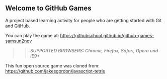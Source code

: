## Welcome to GitHub Games

A project based learning activity for people who are getting started with Git and GitHub.

You can play the game at: https://githubschool.github.io/github-games-samsun2nov

>> _*SUPPORTED BROWSERS*: Chrome, Firefox, Safari, Opera and IE9+_

This fun open source game was cloned from: https://github.com/jakesgordon/javascript-tetris
